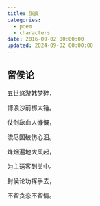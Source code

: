 ```yaml
---
title: 张良
categories:
  - poem
  - characters
date: 2016-09-02 00:00:00
updated: 2024-09-02 00:00:00
---
```


## 留侯论 ##

五世悠游韩梦碎，

博浪沙前掷大锤。

仗剑歃血人慷慨，

流尽国破伤心泪。

烽烟遍地大风起，

为主送客到关中。

封侯论功挥手去，

不留贪恋不留情。